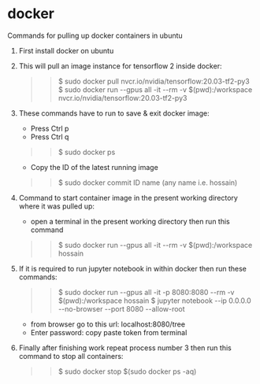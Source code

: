 # docker
Commands for pulling up docker containers in ubuntu

1. First install docker on ubuntu

2. This will pull an image instance for tensorflow 2 inside docker:
   >> $ sudo docker pull nvcr.io/nvidia/tensorflow:20.03-tf2-py3
   >> $ sudo docker run --gpus all -it --rm -v $(pwd):/workspace nvcr.io/nvidia/tensorflow:20.03-tf2-py3
   
3. These commands have to run to save & exit docker image:
   - Press Ctrl p
   - Press Ctrl q
   >> $ sudo docker ps 
   - Copy the ID of the latest running image
   >> $ sudo docker commit ID name         (any name i.e. hossain)

4. Command to start container image in the present working directory where it was pulled up:
   - open a terminal in the present working directory then run this command
   >> $ sudo docker run --gpus all -it --rm -v $(pwd):/workspace hossain
   
5. If it is required to run jupyter notebook in within docker then run these commands:
   >> $ sudo docker run --gpus all -it -p 8080:8080 --rm -v $(pwd):/workspace hossain
   >> $ jupyter notebook --ip 0.0.0.0 --no-browser --port 8080 --allow-root
   - from browser go to this url: 
     localhost:8080/tree
   - Enter password: copy paste token from terminal
6. Finally after finishing work repeat process number 3 then run this command to stop all containers:
   >> $ sudo docker stop $(sudo docker ps -aq)

